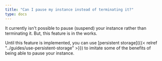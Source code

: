 ```yaml
---
title: "Can I pause my instance instead of terminating it?"
type: docs
---
```


It currently isn't possible to pause (suspend) your instance rather than
terminating it. But, this feature is in the works.

Until this feature is implemented, you can use
[persistent storage]({{< relref "../guides/use-persistent-storage" >}}) to imitate some of
the benefits of being able to pause your instance.
